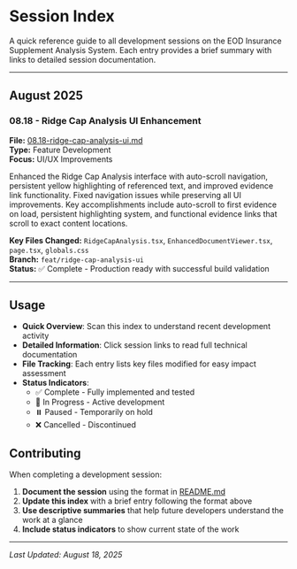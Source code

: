 # Session Index

A quick reference guide to all development sessions on the EOD Insurance Supplement Analysis System. Each entry provides a brief summary with links to detailed session documentation.

---

## August 2025

### 08.18 - Ridge Cap Analysis UI Enhancement
**File:** [08.18-ridge-cap-analysis-ui.md](./08.18-ridge-cap-analysis-ui.md)  
**Type:** Feature Development  
**Focus:** UI/UX Improvements  

Enhanced the Ridge Cap Analysis interface with auto-scroll navigation, persistent yellow highlighting of referenced text, and improved evidence link functionality. Fixed navigation issues while preserving all UI improvements. Key accomplishments include auto-scroll to first evidence on load, persistent highlighting system, and functional evidence links that scroll to exact content locations.

**Key Files Changed:** `RidgeCapAnalysis.tsx`, `EnhancedDocumentViewer.tsx`, `page.tsx`, `globals.css`  
**Branch:** `feat/ridge-cap-analysis-ui`  
**Status:** ✅ Complete - Production ready with successful build validation

---

## Usage

- **Quick Overview**: Scan this index to understand recent development activity
- **Detailed Information**: Click session links to read full technical documentation
- **File Tracking**: Each entry lists key files modified for easy impact assessment
- **Status Indicators**: 
  - ✅ Complete - Fully implemented and tested
  - 🚧 In Progress - Active development
  - ⏸️ Paused - Temporarily on hold
  - ❌ Cancelled - Discontinued

## Contributing

When completing a development session:

1. **Document the session** using the format in [README.md](./README.md)
2. **Update this index** with a brief entry following the format above
3. **Use descriptive summaries** that help future developers understand the work at a glance
4. **Include status indicators** to show current state of the work

---

*Last Updated: August 18, 2025*
